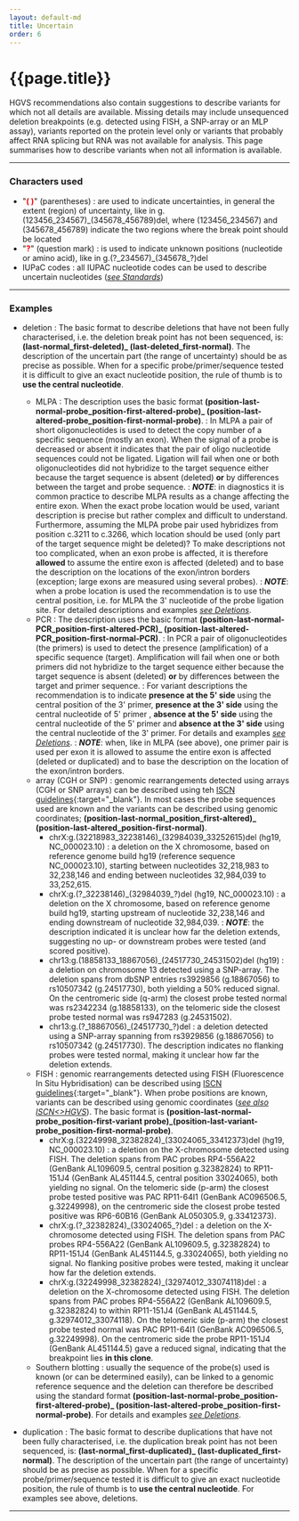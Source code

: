 ```yaml
---
layout: default-md
title: Uncertain
order: 6
---
```


# {{page.title}}

HGVS recommendations also contain suggestions to describe variants for which not all details are available. Missing details may include unsequenced deletion breakpoints (e.g. detected using FISH, a SNP-array or an MLP assay), variants reported on the protein level only or variants that probably affect RNA splicing but RNA was not available for analysis. This page summarises how to describe variants when not all information is available.

* * *

### Characters used

*	"**<font color="red">( )</font>**" (parentheses)
	:	are used to indicate uncertainties, in general the extent (region) of uncertainty, like in g.(123456\_234567)\_(345678\_456789)del, where (123456\_234567) and (345678\_456789) indicate the two regions where the break point should be located
*	"**<font color="red">?</font>**" (question mark)
	:	is used to indicate unknown positions (nucleotide or amino acid), like in g.(?\_234567)\_(345678\_?)del
*	IUPaC codes
	:	all IUPAC nucleotide codes can be used to describe uncertain nucleotides ([_see Standards_](/bg-material/standards/))

* * *

### Examples

<a name="uncertain1"></a>

*	deletion
	:	The basic format to describe deletions that have not been fully characterised, i.e. the deletion break point has not been sequenced, is: **(last-normal_first-deleted)_ (last-deleted_first-normal)**. The description of the uncertain part (the range of uncertainty) should be as precise as possible. When for a specific probe/primer/sequence tested it is difficult to give an exact nucleotide position, the rule of thumb is to **use the central nucleotide**.
	*	MLPA
	:	The description uses the basic format **(position-last-normal-probe\_position-first-altered-probe)\_ (position-last-altered-probe\_position-first-normal-probe)**.
	:	In MLPA a pair of short oligonucleotides is used to detect the copy number of a specific sequence (mostly an exon). When the signal of a probe is decreased or absent it indicates that the pair of oligo nucleotide sequences could not be ligated. Ligation will fail when one or both oligonucleotides did not hybridize to the target sequence either because the target sequence is absent (deleted) **or** by differences between the target and probe sequence.
	:	_**NOTE**_: in diagnostics it is common practice to describe MLPA results as a change affecting the entire exon. When the exact probe location would be used, variant description is precise but rather complex and difficult to understand. Furthermore, assuming the MLPA probe pair used hybridizes from position c.3211 to c.3266, which location should be used (only part of the target sequence might be deleted)?  To make descriptions not too complicated, when an exon probe is affected, it is therefore **allowed** to assume the entire exon is affected (deleted) and to base the description on the locations of the exon/intron borders (exception; large exons are measured using several probes).
	:	_**NOTE**_: when a probe location is used the recommendation is to use the central position, i.e. for MLPA the 3' nucleotide of the probe ligation site. For detailed descriptions and examples [_see Deletions_](/recommendations/DNA/variant/deletion/).
	*	PCR
	:	The description uses the basic format **(position-last-normal-PCR_position-first-altered-PCR)_ (position-last-altered-PCR_position-first-normal-PCR)**.
	:	In PCR a pair of oligonucleotides (the primers) is used to detect the presence (amplification) of a specific sequence (target). Amplification will fail when one or both primers did not hybridize to the target sequence either because the target sequence is absent (deleted) **or** by differences between the target and primer sequence.
	:	For variant descriptions the recommendation is to indicate **presence at the 5' side** using the central position of the 3' primer, **presence at the 3' side** using the central nucleotide of 5' primer , **absence at the 5' side** using the central nucleotide of the 5' primer and **absence at the 3' side** using the central nucleotide of the 3' primer. For details and examples [_see Deletions_](/recommendations/DNA/variant/deletion/).
	:	_**NOTE**_: when, like in MLPA (see above), one primer pair is used per exon it is allowed to assume the entire exon is affected (deleted or duplicated) and to base the description on the location of the exon/intron borders.
	*	array (CGH or SNP)
	:	genomic rearrangements detected using arrays (CGH or SNP arrays) can be described using teh [ISCN guidelines](http://www.karger.com/Article/FullText/353118){:target="\_blank"}. In most cases the probe sequences used are known and the variants can be described using genomic coordinates;  **(position-last-normal\_position_first-altered)\_ (position-last-altered\_position-first-normal)**.
		*	chrX:g.(32218983\_32238146)\_(32984039\_33252615)del (hg19, NC\_000023.10)
		:	a deletion on the X chromosome, based on reference genome build hg19 (reference sequence NC\_000023.10), starting between nucleotides 32,218,983 to 32,238,146 and ending between nucleotides 32,984,039 to 33,252,615.
		*	chrX:g.(?\_32238146)\_(32984039\_?)del (hg19, NC\_000023.10)
		:	a deletion on the X chromosome, based on reference genome build hg19, starting upstream of nucleotide 32,238,146 and ending downstream of nucleotide 32,984,039.
		:	_**NOTE**_: the description indicated it is unclear how far the deletion extends, suggesting no up- or downstream probes were tested (and scored positive).
		*	chr13:g.(18858133\_18867056)\_(24517730\_24531502)del (hg19)
		:	a deletion on chromosome 13 detected using a SNP-array. The deletion spans from dbSNP entries rs3929856 (g.18867056) to rs10507342 (g.24517730), both yielding a 50% reduced signal. On the centromeric side (q-arm) the closest probe tested normal was rs2342234 (g.18858133), on the telomeric side the closest probe tested normal was rs947283 (g.24531502).
		*	chr13:g.(?\_18867056)\_(24517730\_?)del
		:	a deletion detected using a SNP-array spanning from rs3929856 (g.18867056) to rs10507342 (g.24517730). The description indicates no flanking probes were tested normal, making it unclear how far the deletion extends.
	*	FISH
	:	genomic rearrangements detected using FISH (Fluorescence In Situ Hybridisation) can be described using [ISCN guidelines](http://www.karger.com/ISCN2016){:target="\_blank"}. When probe positions are known, variants can be described using genomic coordinates ([_see also ISCN<>HGVS_](/bg-material/consultation/svd-wg004/)). The basic format is **(position-last-normal-probe\_position-first-variant probe)\_(position-last-variant-probe\_position-first-normal-probe)**.
		*	chrX:g.(32249998\_32382824)\_(33024065\_33412373)del (hg19, NC\_000023.10)
		:	a deletion on the X-chromosome detected using FISH. The deletion spans from PAC probes RP4-556A22 (GenBank AL109609.5, central position g.32382824) to RP11-151J4 (GenBank AL451144.5, central position 33024065), both yielding no signal. On the telomeric side (p-arm) the closest probe tested positive was PAC RP11-64I1 (GenBank AC096506.5, g.32249998), on the centromeric side the closest probe tested positive was RP6-60B16 (GenBank AL050305.9, g.33412373).
		*	chrX:g.(?\_32382824)\_(33024065\_?)del
		:	a deletion on the X-chromosome detected using FISH. The deletion spans from PAC probes RP4-556A22 (GenBank AL109609.5, g.32382824) to RP11-151J4 (GenBank AL451144.5, g.33024065), both yielding no signal. No flanking positive probes were tested, making it unclear how far the deletion extends.
		*	chrX:g.(32249998\_32382824)\_(32974012\_33074118)del
		:	a deletion on the X-chromosome detected using FISH. The deletion spans from PAC probes RP4-556A22 (GenBank AL109609.5, g.32382824) to within RP11-151J4 (GenBank AL451144.5, g.32974012_33074118). On the telomeric side (p-arm) the closest probe tested normal was PAC RP11-64I1 (GenBank AC096506.5, g.32249998). On the centromeric side the probe RP11-151J4 (GenBank AL451144.5) gave a reduced signal, indicating that the breakpoint lies **in this clone**.
	*	Southern blotting
	:	usually the sequence of the probe(s) used is known (or can be determined easily), can be linked to a genomic reference sequence and the deletion can therefore be described using the standard format **(position-last-normal-probe\_position-first-altered-probe)\_ (position-last-altered-probe\_position-first-normal-probe)**. For details and examples [_see Deletions_](/recommendations/DNA/variant/deletion/).

*	duplication
	:	The basic format to describe duplications that have not been fully characterised, i.e. the duplication break point has not been sequenced, is: **(last-normal_first-duplicated)_ (last-duplicated_first-normal)**. The description of the uncertain part (the range of uncertainty) should be as precise as possible. When for a specific probe/primer/sequence tested it is difficult to give an exact nucleotide position, the rule of thumb is to **use the central nucleotide**. For examples see above, deletions.

* * *
